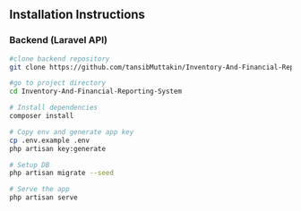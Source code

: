
## Installation Instructions

### Backend (Laravel API)

```bash
#clone backend repository
git clone https://github.com/tansibMuttakin/Inventory-And-Financial-Reporting-System.git

#go to project directory
cd Inventory-And-Financial-Reporting-System

# Install dependencies
composer install

# Copy env and generate app key
cp .env.example .env
php artisan key:generate

# Setup DB
php artisan migrate --seed

# Serve the app
php artisan serve
```
